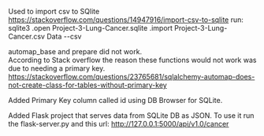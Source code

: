 Used to import csv to SQlite
https://stackoverflow.com/questions/14947916/import-csv-to-sqlite
run: 
    sqlite3
    .open Project-3-Lung-Cancer.sqlite
    .import Project-3-Lung-Cancer.csv Data --csv


automap_base and prepare did not work.  
According to Stack overflow the reason these functions would not work was due to needing a primary key. 
https://stackoverflow.com/questions/23765681/sqlalchemy-automap-does-not-create-class-for-tables-without-primary-key

Added Primary Key column called id using DB Browser for SQLite. 

Added Flask project that serves data from SQLite DB as JSON. 
To use it run the flask-server.py and this url:
http://127.0.0.1:5000/api/v1.0/cancer